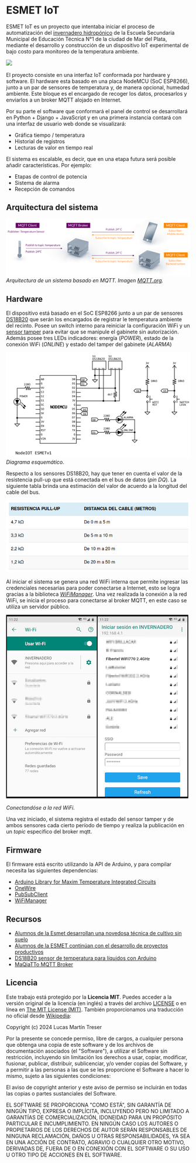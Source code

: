 # ESMET IoT

ESMET IoT es un proyecto que intentaba iniciar el proceso de automatización del [invernadero hidropónico](http://regionatlantica.com/esmet-no-1-formacion-tecnica-de-excelencia-en-mar-del-plata-que-busca-asesora-a-productores-en-hidroponia/) de la Escuela Secundaria Municipal de Educación Técnica N°1 de la ciudad de Mar del Plata, mediante el desarrollo y construcción de un dispositivo IoT experimental de bajo costo para monitoreo de la temperatura ambiente.

![](./docs/fotos/invernadero_01.jpg)

El proyecto consiste en una interfaz IoT conformada por hardware y software. El hardware esta basado en una placa NodeMCU (SoC ESP8266), junto a un par de sensores de temperatura y, de manera opcional, humedad ambiente. Este bloque es el encargado de recoger los datos, procesarlos y enviarlos a un broker MQTT alojado en Internet. 

Por su parte el software que conformará el panel de control se desarrollará en Python + Django + JavaScript y en una primera instancia contará con una interfaz de usuario web donde se visualizará:

- Gráfica tiempo / temperatura
- Historial de registros
- Lecturas de valor en tiempo real

El sistema es escalable, es decir, que en una etapa futura será posible añadir características. Por ejemplo: 

- Etapas de control de potencia
- Sistema de alarma
- Recepción de comandos 

## Arquitectura del sistema

![](./docs/arquitectura.png)
*Arquitectura de un sistema basado en MQTT. Imagen [MQTT.org](https://mqtt.org/).*

## Hardware

El dispositivo está basado en el SoC ESP8266 junto a un par de sensores [DS18B20](./docs/DS18B20.pdf) que serán los encargados de registrar le temperatura ambiente del recinto. Posee un switch interno para reiniciar la configuración WiFi y un [sensor tamper](https://www.tecnoseguro.com/faqs/alarma/que-es-el-tamper-en-un-sistema-de-alarma) para evitar que se manipule el gabinete sin autorización. Además posee tres LEDs indicadores: energía (*POWER*), estado de la conexión WiFi (*ONLINE*) y estado del tamper del gabinete (*ALARMA*) 

![](./hardware/NodeIOT%20v1.png)
*Diagrama esquemático.*

Respecto a los sensores DS18B20, hay que tener en cuenta el valor de la resistencia pull-up que está conectada en el bus de datos (*pin DQ*). La siguiente tabla brinda una estimación del valor de acuerdo a la longitud del cable del bus. 

![](./docs/resistencia%20pull-up.png)

Al iniciar el sistema se genera una red WiFi interna que permite ingresar las credenciales necesarias para poder conectarse a Internet, esto se logra gracias a la biblioteca [*WiFiManager*](#firmware). Una vez realizada la conexión a la red WiFi, se inicia el proceso para conectarse al broker MQTT, en este caso se utiliza un servidor público. 

![](./docs/Screenshot_20210203.png)

*Conectandóse a la red WiFi.*

Una vez iniciado, el sistema registra el estado del sensor tamper y de ambos sensores cada cierto período de tiempo y realiza la publicación en un *topic* especifico del broker mqtt.

## Firmware

El firmware está escrito utilizando la API de Arduino, y para compilar necesita las siguientes dependencias:

- [Arduino Library for Maxim Temperature Integrated Circuits](https://github.com/milesburton/Arduino-Temperature-Control-Library)
- [OneWire](https://www.pjrc.com/teensy/td_libs_OneWire.html)
- [PubSubClient](https://pubsubclient.knolleary.net/)
- [WiFiManager](https://github.com/tzapu/WiFiManager/)

## Recursos

- [Alumnos de la Esmet desarrollan una novedosa técnica de cultivo sin suelo](https://www.0223.com.ar/nota/2022-9-7-9-42-0-alumnos-de-la-esmet-desarrollan-una-novedosa-tecnica-de-cultivo-sin-suelo)
- [Alumnos de la ESMET continúan con el desarrollo de proyectos productivos](https://www.mardelplata.gob.ar/Noticias/alumnos-de-la-esmet-continuan-con-el-desarrollo-de-proyectos-productivos)
- [DS18B20 sensor de temperatura para líquidos con Arduino](https://programarfacil.com/blog/arduino-blog/ds18b20-sensor-temperatura-arduino/)
- [MaQiaTTo MQTT Broker](https://maqiatto.com/)

## Licencia

Este trabajo está protegido por la **Licencia MIT**. Puedes acceder a la versión original de la licencia (en inglés) a través del archivo [LICENSE](./LICENSE) o en línea en [The MIT License (MIT)](https://mit-license.org/). También proporcionamos una traducción no oficial desde [Wikipedia](https://es.m.wikipedia.org/wiki/Licencia_MIT#La_licencia):

Copyright (c) 2024 Lucas Martín Treser

Por la presente se concede permiso, libre de cargos, a cualquier persona que obtenga una copia de este software y de los archivos de documentación asociados (el "Software"), a utilizar el Software sin restricción, incluyendo sin limitación los derechos a usar, copiar, modificar, fusionar, publicar, distribuir, sublicenciar, y/o vender copias del Software, y a permitir a las personas a las que se les proporcione el Software a hacer lo mismo, sujeto a las siguientes condiciones:

El aviso de copyright anterior y este aviso de permiso se incluirán en todas las copias o partes sustanciales del Software.

EL SOFTWARE SE PROPORCIONA "COMO ESTÁ", SIN GARANTÍA DE NINGÚN TIPO, EXPRESA O IMPLÍCITA, INCLUYENDO PERO NO LIMITADO A GARANTÍAS DE COMERCIALIZACIÓN, IDONEIDAD PARA UN PROPÓSITO PARTICULAR E INCUMPLIMIENTO. EN NINGÚN CASO LOS AUTORES O PROPIETARIOS DE LOS DERECHOS DE AUTOR SERÁN RESPONSABLES DE NINGUNA RECLAMACIÓN, DAÑOS U OTRAS RESPONSABILIDADES, YA SEA EN UNA ACCIÓN DE CONTRATO, AGRAVIO O CUALQUIER OTRO MOTIVO, DERIVADAS DE, FUERA DE O EN CONEXIÓN CON EL SOFTWARE O SU USO U OTRO TIPO DE ACCIONES EN EL SOFTWARE.